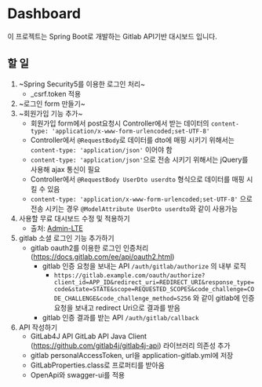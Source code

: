 # Dashboard
이 프로젝트는 Spring Boot로 개발하는 Gitlab API기반 대시보드 입니다.

## 할 일
  1. ~Spring Security5를 이용한 로그인 처리~
      - _csrf.token 적용
  2. ~로그인 form 만들기~
  3. ~회원가입 기능 추가~
      - 회원가입 form에서 post요청시 Controller에서 받는 데이터의 ```content-type: 'application/x-www-form-urlencoded;set-UTF-8'```
      - Controller에서 ```@RequestBody```로 데이터를 dto에 매핑 시키기 위해서는 ```content-type: 'application/json'``` 이어야 함
      - ```content-type: 'application/json'```으로 전송 시키기 위해서는 jQuery를 사용해 ajax 통신이 필요 
      - Controller에서 ```@RequestBody UserDto userdto``` 형식으로 데이터를 매핑 시킬 수 있음
      - ```content-type: 'application/x-www-form-urlencoded;set-UTF-8'``` 으로 전송 시키는 경우 ```@ModelAttribute UserDto userdto```와 같이 사용가능
  4. 사용할 무료 대시보드 수정 및 적용하기
      - 출처: [Admin-LTE](https://github.com/ColorlibHQ/AdminLTE)
  5. gitlab 소셜 로그인 기능 추가하기
      - gitlab oauth2를 이용한 로그인 인증처리 (https://docs.gitlab.com/ee/api/oauth2.html)
        - gitlab 인증 요청을 보내는 API ```/auth/gitlab/authorize``` 의 내부 로직
          - ```https://gitlab.example.com/oauth/authorize?client_id=APP_ID&redirect_uri=REDIRECT_URI&response_type=code&state=STATE&scope=REQUESTED_SCOPES&code_challenge=CODE_CHALLENGE&code_challenge_method=S256``` 와 같이 gitlab에 인증 요청을 보내고 redirect Uri으로 결과를 받음
        - gitlab 인증 결과를 받는 API ```/auth/gitlab/callback``` 
  6. API 작성하기
      - GitLab4J API GitLab API Java Client (https://github.com/gitlab4j/gitlab4j-api) 라이브러리 의존성 추가
      - gitlab personalAccessToken, url을 application-gitlab.yml에 저장
      - GitLabProperties.class로 프로퍼티를 받아옴
      - OpenApi와 swagger-ui를 적용
